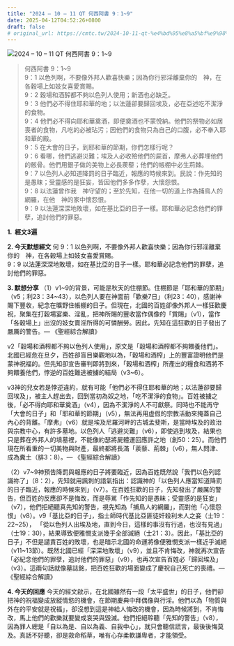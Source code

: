 ```yaml
---
title: "2024 – 10 – 11 QT 何西阿書 9：1~9"
date: 2025-04-12T04:52:26+0800
draft: false
# original_url: https://cmtc.tw/2024-10-11-qt-%e4%bd%95%e8%a5%bf%e9%98%bf%e6%9b%b8-9%ef%bc%9a19
---
```


![2024 – 10 – 11 QT 何西阿書 9：1\~9](/images/qt.jpg  "2024 – 10 – 11 QT 何西阿書 9：1\~9")

> 何西阿書 9：1\~9  
> 9：1 以色列啊，不要像外邦人歡喜快樂；因為你行邪淫離棄你的　神，在各穀場上如妓女喜愛賞賜。  
> 9：2 穀場和酒醡都不夠以色列人使用；新酒也必缺乏。  
> 9：3 他們必不得住耶和華的地；以法蓮卻要歸回埃及，必在亞述吃不潔淨的食物。  
> 9：4 他們必不得向耶和華奠酒，即便奠酒也不蒙悅納。他們的祭物必如居喪者的食物，凡吃的必被玷污；因他們的食物只為自己的口腹，必不奉入耶和華的殿。  
> 9：5 在大會的日子，到耶和華的節期，你們怎樣行呢？  
> 9：6 看哪，他們逃避災難；埃及人必收殮他們的屍首，摩弗人必葬埋他們的骸骨。他們用銀子做的美物上必長蒺藜；他們的帳棚中必生荊棘。  
> 9：7 以色列人必知道降罰的日子臨近，報應的時候來到。民說：作先知的是愚昧；受靈感的是狂妄，皆因他們多多作孽，大懷怨恨。  
> 9：8 以法蓮曾作我　神守望的；至於先知，在他一切的道上作為捕鳥人的網羅，在他　神的家中懷怨恨。  
> 9：9 以法蓮深深地敗壞，如在基比亞的日子一樣。耶和華必記念他們的罪孽，追討他們的罪惡。

**1.  經文3遍**

**2. 今天默想經文**
何 9：1 以色列啊，不要像外邦人歡喜快樂；因為你行邪淫離棄你的　神，在各穀場上如妓女喜愛賞賜。  
9：9 以法蓮深深地敗壞，如在基比亞的日子一樣。耶和華必記念他們的罪孽，追討他們的罪惡。

**3. 默想分享**
（1）v1\~9的背景，可能是秋天的住棚節。住棚節是「耶和華的節期」（v5；利23：34\~43），以色列人要在神面前「歡樂7日」（利23：40），感謝神賜下豐收，紀念在曠野住帳棚的日子。但現在，北國的百姓卻像外邦人一樣狂歡慶祝，聚集在打穀場宴樂、淫亂，把神所賜的豐收當作偶像的「賞賜」（v1），當作「各穀場上」出沒的妓女賣淫所得的可憐酬勞。因此，先知在這狂歡的日子發出了嚴厲的警告。— 《聖經綜合解讀》

v2「穀場和酒榨都不夠以色列人使用」，原文是「穀場和酒榨都不夠餵養他們」。北國已經危在旦夕，百姓卻盲目樂觀地以為，「穀場和酒榨」上的豐富證明他們是蒙神祝福的。但先知卻宣告審判即將到來，「穀場和酒榨」所產出的糧食和酒將不夠餵養他們，悖逆的百姓難逃被擄的結局（v3\~6）。

v3神的兒女若是悖逆違約，就有可能「他們必不得住耶和華的地；以法蓮卻要歸回埃及」，被主人趕出去，回到當初為奴之地，「吃不潔淨的食物」。百姓被擄之後，「必不得向耶和華奠酒」（v4），因為不潔淨的人不可獻祭。同時也不能再守「大會的日子」和「耶和華的節期」（v5），無法再用虛假的宗教活動來掩蓋自己內心的背離。「摩弗」（v6）就是埃及尼羅河畔的古城孟斐斯，是當時埃及的政治與宗教中心，有許多墓地。以色列人「逃避災難」（v6），即使逃到埃及，結果也只是葬在外邦人的墳墓裡，不能像約瑟將屍體運回應許之地（創50：25）。而他們現在所看重的一切美物與財產，最終都將長滿「蒺藜、荊棘」（v6），無人問津、成為糞土（腓3：8）。— 《聖經綜合解讀》

（2）v7\~9神預告降罰與報應的日子將要臨近，因為百姓既然說「我們以色列認識祢了」（8：2），先知就用諷刺的語氣指出：認識神的「以色列人應當知道降罰的日子臨近，報應的時候來到」（v7）。在百姓狂歡的日子，先知發出了嚴厲的警告，但百姓的反應卻不是悔改，而是辱駡「作先知的是愚昧；受靈感的是狂妄」（v7），他們拒絕聽真先知的警告，視先知為「捕鳥人的網羅」，而對他「心懷怨恨」（v8）。v9「基比亞的日子」，指士師時代基比亞匪徒奸殺利未人之妾（士19：22\~25）， 「從以色列人出埃及地，直到今日，這樣的事沒有行過，也沒有見過」（士19：30），結果導致便雅憫支派幾乎全部滅絕（士21：3）。因此，「基比亞的日子」不但是譴責百姓的敗壞，也是暗示北國的命運將像便雅憫支派一樣近乎滅絕（v11\~13節）。既然北國已經「深深地敗壞」（v9），並且不肯悔改，神就再次宣告「必紀念他們的罪孽，追討他們的罪惡」（v9），也再次宣告百姓必「歸回埃及」（v3）。這兩句話就像墓誌銘，把百姓狂歡的場面變成了慶祝自己死亡的喪禮。— 《聖經綜合解讀》

**4. 今天的回應**
今天的經文啟示，在北國雖然有一段「太平盛世」的日子，他們卻把神的祝福變成放縱情慾的機會，在節期慶典中拜偶像與行淫。他們以為「物質與外在的平安就是祝福」，卻沒想到這是神給人悔改的機會，因為時候將到，不肯悔改，馬上他們的歡樂就要變成哀哭與毀滅。他們拒絕聆聽「先知的警告」（v8），因為罪人總是「自以為是、自以為義、自我中心」，就只會聽信謊言，最後後悔莫及。真話不好聽，卻是救命稻草，唯有心存柔軟謙卑者，才能領受。
